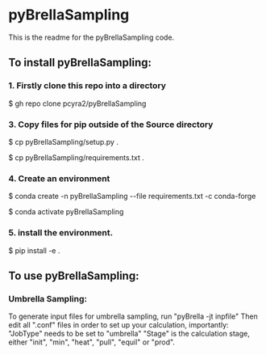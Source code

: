# pyBrellaSampling
This is the readme for the pyBrellaSampling code. 

## To install pyBrellaSampling: 
### 1. Firstly clone this repo into a directory
   
  $ gh repo clone pcyra2/pyBrellaSampling

### 3. Copy files for pip outside of the Source directory

$ cp pyBrellaSampling/setup.py .

$ cp pyBrellaSampling/requirements.txt .

### 4. Create an environment

$ conda create -n pyBrellaSampling --file requirements.txt -c conda-forge

$ conda activate pyBrellaSampling

### 5. install the environment.

$ pip install -e . 

## To use pyBrellaSampling:

### Umbrella Sampling:

To generate input files for umbrella sampling, run "pyBrella -jt inpfile"
Then edit all ".conf" files in order to set up your calculation, importantly:
	"JobType" needs to be set to "umbrella"
	"Stage" is the calculation stage, either "init", "min", "heat", "pull", "equil" or "prod".

